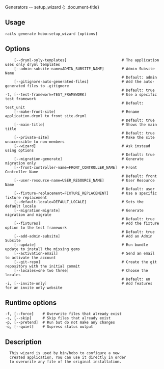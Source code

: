 Generators -- setup\_wizard
{: .document-title}


## Usage

    

    rails generate hobo:setup_wizard [options]


## Options

    

        [--dryml-only-templates]                         # The application uses only dryml templates
        [--admin-subsite-name=ADMIN_SUBSITE_NAME]        # Admin Subsite Name
                                                         # Default: admin
        [--gitignore-auto-generated-files]               # Add the auto-generated files to .gitignore
                                                         # Default: true
    -t, [--test-framework=TEST_FRAMEWORK]                # Use a specific test framework
                                                         # Default: test_unit
        [--make-front-site]                              # Rename application.dryml to front_site.dryml
                                                         # Default: true
        [--main-title]                                   # Shows the main title
                                                         # Default: true
        [--private-site]                                 # Make the site unaccessible to non-members
        [--wizard]                                       # Ask instead using options
                                                         # Default: true
        [--migration-generate]                           # Generate migration only
        [--front-controller-name=FRONT_CONTROLLER_NAME]  # Front Controller Name
                                                         # Default: front
        [--user-resource-name=USER_RESOURCE_NAME]        # User Resource Name
                                                         # Default: user
        [--fixture-replacement=FIXTURE_REPLACEMENT]      # Use a specific fixture replacement
        [--default-locale=DEFAULT_LOCALE]                # Sets the default locale
        [--migration-migrate]                            # Generate migration and migrate
                                                         # Default: true
        [--fixtures]                                     # Add the fixture option to the test framework
                                                         # Default: true
        [--add-admin-subsite]                            # Add an Admin Subsite
        [--update]                                       # Run bundle update to install the missing gems
        [--activation-email]                             # Send an email to activate the account
        [--git-repo]                                     # Create the git repository with the initial commit
        [--locales=one two three]                        # Choose the locales
                                                         # Default: en
    -i, [--invite-only]                                  # Add features for an invite only website


## Runtime options

    

    -f, [--force]    # Overwrite files that already exist
    -s, [--skip]     # Skip files that already exist
    -p, [--pretend]  # Run but do not make any changes
    -q, [--quiet]    # Supress status output


## Description

    

      This wizard is used by bin/hobo to configure a new
      created application. You can use it directly in order
      to overwrite any file of the original installation.
